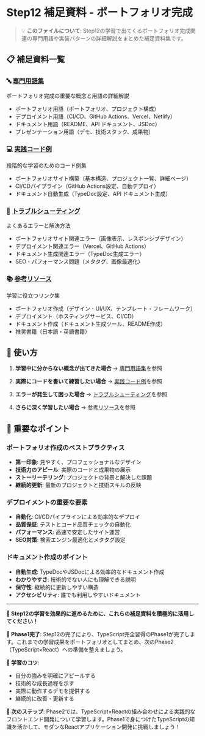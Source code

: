# Step12 補足資料 - ポートフォリオ完成

> 💡 **このファイルについて**: Step12の学習で出てくるポートフォリオ完成関連の専門用語や実装パターンの詳細解説をまとめた補足資料集です。

## 📋 補足資料一覧

### 🔤 [専門用語集](./Step12_補足_専門用語集.md)
ポートフォリオ完成の重要な概念と用語の詳細解説
- ポートフォリオ用語（ポートフォリオ、プロジェクト構成）
- デプロイメント用語（CI/CD、GitHub Actions、Vercel、Netlify）
- ドキュメント用語（README、API ドキュメント、JSDoc）
- プレゼンテーション用語（デモ、技術スタック、成果物）

### 💻 [実践コード例](./Step12_補足_実践コード例.md)
段階的な学習のためのコード例集
- ポートフォリオサイト構築（基本構造、プロジェクト一覧、詳細ページ）
- CI/CDパイプライン（GitHub Actions設定、自動デプロイ）
- ドキュメント自動生成（TypeDoc設定、API ドキュメント生成）

### 🚨 [トラブルシューティング](./Step12_補足_トラブルシューティング.md)
よくあるエラーと解決方法
- ポートフォリオサイト関連エラー（画像表示、レスポンシブデザイン）
- デプロイメント関連エラー（Vercel、GitHub Actions）
- ドキュメント生成関連エラー（TypeDoc生成エラー）
- SEO・パフォーマンス問題（メタタグ、画像最適化）

### 📚 [参考リソース](./Step12_補足_参考リソース.md)
学習に役立つリンク集
- ポートフォリオ作成（デザイン・UI/UX、テンプレート・フレームワーク）
- デプロイメント（ホスティングサービス、CI/CD）
- ドキュメント作成（ドキュメント生成ツール、README作成）
- 推奨書籍（日本語・英語書籍）

## 🎯 使い方

1. **学習中に分からない概念が出てきた場合**
   → [専門用語集](./Step12_補足_専門用語集.md)を参照

2. **実際にコードを書いて練習したい場合**
   → [実践コード例](./Step12_補足_実践コード例.md)を参照

3. **エラーが発生して困った場合**
   → [トラブルシューティング](./Step12_補足_トラブルシューティング.md)を参照

4. **さらに深く学習したい場合**
   → [参考リソース](./Step12_補足_参考リソース.md)を参照

## 📌 重要なポイント

### ポートフォリオ作成のベストプラクティス
- **第一印象**: 見やすく、プロフェッショナルなデザイン
- **技術力のアピール**: 実際のコードと成果物の展示
- **ストーリーテリング**: プロジェクトの背景と解決した課題
- **継続的更新**: 最新のプロジェクトと技術スキルの反映

### デプロイメントの重要な要素
- **自動化**: CI/CDパイプラインによる効率的なデプロイ
- **品質保証**: テストとコード品質チェックの自動化
- **パフォーマンス**: 高速で安定したサイト運営
- **SEO対策**: 検索エンジン最適化とメタタグ設定

### ドキュメント作成のポイント
- **自動生成**: TypeDocやJSDocによる効率的なドキュメント作成
- **わかりやすさ**: 技術的でない人にも理解できる説明
- **保守性**: 継続的に更新しやすい構造
- **アクセシビリティ**: 誰でも利用しやすいドキュメント

---

**🌟 Step12の学習を効果的に進めるために、これらの補足資料を積極的に活用してください！**

**📌 Phase1完了**: Step12の完了により、TypeScript完全習得のPhase1が完了します。これまでの学習成果をポートフォリオとしてまとめ、次のPhase2（TypeScript×React）への準備を整えましょう。

**🎯 学習のコツ**: 
- 自分の強みを明確にアピールする
- 技術的な成長過程を示す
- 実際に動作するデモを提供する
- 継続的に改善・更新する

**🚀 次のステップ**: Phase2では、TypeScript×Reactの組み合わせによる実践的なフロントエンド開発について学習します。Phase1で身につけたTypeScriptの知識を活かして、モダンなReactアプリケーション開発に挑戦しましょう！